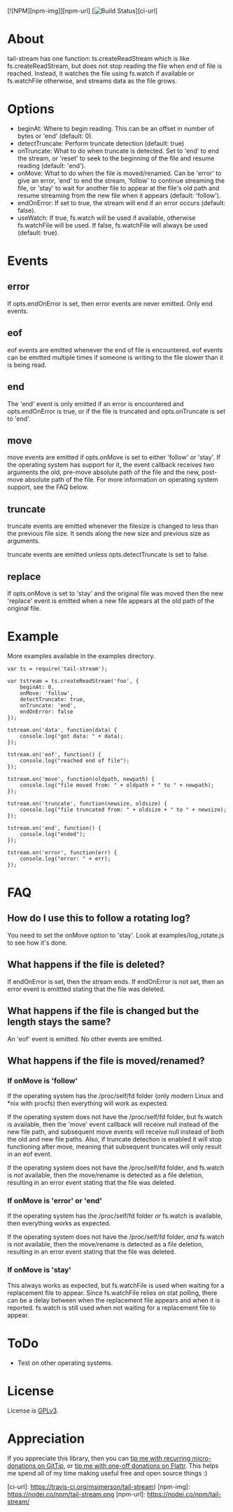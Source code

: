 [![NPM][npm-img]][npm-url]
[![Build Status][ci-img]][ci-url]

# About #

tail-stream has one function: ts.createReadStream which is like fs.createReadStream, but does not stop reading the file when end of file is reached. Instead, it watches the file using fs.watch if available or fs.watchFile otherwise, and streams data as the file grows. 

# Options #

* beginAt: Where to begin reading. This can be an offset in number of bytes or 'end' (default: 0).
* detectTruncate: Perform truncate detection (default: true)
* onTruncate: What to do when truncate is detected. Set to 'end' to end the stream, or 'reset' to seek to the beginning of the file and resume reading (default: 'end').
* onMove: What to do when the file is moved/renamed. Can be 'error' to give an error, 'end' to end the stream, 'follow' to continue streaming the file, or 'stay' to wait for another file to appear at the file's old path and resume streaming from the new file when it appears (default: 'follow').
* endOnError: If set to true, the stream will end if an error occurs (default: false).
* useWatch: If true, fs.watch will be used if available, otherwise fs.watchFile will be used. If false, fs.watchFile will always be used (default: true).

# Events #

## error ##

If opts.endOnError is set, then error events are never emitted. Only end events.

## eof ##

eof events are emitted whenever the end of file is encountered. eof events can be emitted multiple times if someone is writing to the file slower than it is being read.

## end ##

The 'end' event is only emitted if an error is encountered and opts.endOnError is true, or if the file is truncated and opts.onTruncate is set to 'end'.

## move ##

move events are emitted if opts.onMove is set to either 'follow' or 'stay'. If the operating system has support for it, the event callback receives two arguments the old, pre-move absolute path of the file and the new, post-move absolute path of the file. For more information on operating system support, see the FAQ below.

## truncate ##

truncate events are emitted whenever the filesize is changed to less than the previous file size. It sends along the new size and previous size as arguments.

truncate events are emitted unless opts.detectTruncate is set to false.

## replace ##

If opts.onMove is set to 'stay' and the original file was moved then the new 'replace' event is emitted when a new file appears at the old path of the original file.

# Example #

More examples available in the examples directory.

```
var ts = require('tail-stream');

var tstream = ts.createReadStream('foo', {
    beginAt: 0,
    onMove: 'follow',
    detectTruncate: true,
    onTruncate: 'end',
    endOnError: false
});

tstream.on('data', function(data) {
    console.log("got data: " + data);
});

tstream.on('eof', function() {
    console.log("reached end of file");
});

tstream.on('move', function(oldpath, newpath) {
    console.log("file moved from: " + oldpath + " to " + newpath);
});

tstream.on('truncate', function(newsize, oldsize) {
    console.log("file truncated from: " + oldsize + " to " + newsize);
});

tstream.on('end', function() {
    console.log("ended");
});

tstream.on('error', function(err) {
    console.log("error: " + err); 
});
```

# FAQ #

## How do I use this to follow a rotating log? ##

You need to set the onMove option to 'stay'. Look at examples/log_rotate.js to see how it's done.

## What happens if the file is deleted? ##

If endOnError is set, then the stream ends. If endOnError is not set, then an error event is emittted stating that the file was deleted.

## What happens if the file is changed but the length stays the same? ##

An 'eof' event is emitted. No other events are emitted.

## What happens if the file is moved/renamed? ##

### If onMove is 'follow' ###

If the operating system has the /proc/self/fd folder (only modern Linux and *nix with procfs) then everything will work as expected.

If the operating system does not have the /proc/self/fd folder, but fs.watch is available, then the 'move' event callback will receive null instead of the new file path, and subsequent move events will receive null instead of both the old and new file paths. Also, if truncate detection is enabled it will stop functioning after move, meaning that subsequent truncates will only result in an eof event.

If the operating system does not have the /proc/self/fd folder, and fs.watch is _not_ available, then the move/rename is detected as a file deletion, resulting in an error event stating that the file was deleted.

### If onMove is 'error' or 'end' ###

If the operating system has the /proc/self/fd folder _or_ fs.watch is available, then everything works as expected.

If the operating system does not have the /proc/self/fd folder, _and_ fs.watch is _not_ available, then the move/rename is detected as a file deletion, resulting in an error event stating that the file was deleted.

### If onMove is 'stay' ###

This always works as expected, but fs.watchFile is used when waiting for a replacement file to appear. Since fs.watchFile relies on stat polling, there can be a delay between when the replacement file appears and when it is reported. fs.watch is still used when not waiting for a replacement file to appear.

# ToDo #

* Test on other operating systems.

# License #

License is [GPLv3](http://www.gnu.org/licenses/gpl-3.0.html).

# Appreciation #

If you appreciate this library, then you can [tip me with recurring micro-donations on GitTip](https://www.gittip.com/juul/), or [tip me with one-off donations on Flattr](https://flattr.com/profile/juul). This helps me spend all of my time making useful free and open source things :)


[ci-img]: https://travis-ci.org/msimerson/tail-stream.svg
[ci-url]: https://travis-ci.org/msimerson/tail-stream)
[npm-img]: https://nodei.co/npm/tail-stream.png
[npm-url]: https://nodei.co/npm/tail-stream/
